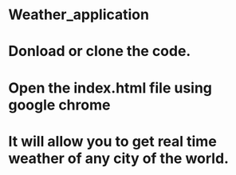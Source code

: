 # Weather_application
# Donload or clone the code.
# Open the index.html file using google chrome 
# It will allow you to get real time weather of any city of the world.
